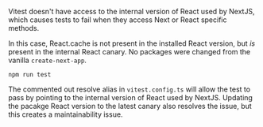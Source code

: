 Vitest doesn't have access to the internal version of React used by NextJS, which causes tests to fail when they access Next or React specific methods.

In this case, React.cache is not present in the installed React version, but _is_ present in the internal React canary. No packages were changed from the vanilla `create-next-app`.

```
npm run test
```

The commented out resolve alias in `vitest.config.ts` will allow the test to pass by pointing to the internal version of React used by NextJS. Updating the pacakge React version to the latest canary also resolves the issue, but this creates a maintainability issue.
